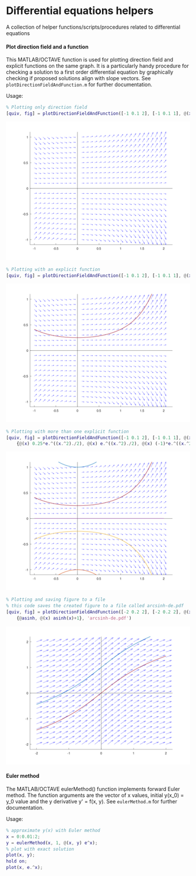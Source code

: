 # Differential equations helpers

A collection of helper functions/scripts/procedures related to differential equations

#### Plot direction field and a function

This MATLAB/OCTAVE function is used for plotting direction field and explicit functions on the same graph. It is a particularly handy procedure for checking a solution to a first order differential equation by graphically checking if proposed solutions align with slope vectors. See `plotDirectionFieldAndFunction.m` for further documentation.

Usage:

```matlab
% Plotting only direction field
[quiv, fig] = plotDirectionFieldAndFunction([-1 0.1 2], [-1 0.1 1], @(x, y) x.*y)
```
![Direction field usage 1](docs/sf1.svg)

```matlab
% Plotting with an explicit function
[quiv, fig] = plotDirectionFieldAndFunction([-1 0.1 2], [-1 0.1 1], @(x, y) x.*y, @(x) 0.25*e.^((x.^2)./2))
```
![Direction field usage 2](docs/sf2.svg)

```matlab
% Plotting with more than one explicit function
[quiv, fig] = plotDirectionFieldAndFunction([-1 0.1 2], [-1 0.1 1], @(x, y) x.*y, 
    {@(x) 0.25*e.^((x.^2)./2), @(x) e.^((x.^2)./2), @(x) (-1)*e.^((x.^2)./2), @(x) (-0.25)*e.^((x.^2)./2), @(x) 0*e.^((x.^2)./2)})
```
![Direction field usage 3](docs/sf3.svg)

```matlab
% Plotting and saving figure to a file
% this code saves the created figure to a file called arcsinh-de.pdf 
[quiv, fig] = plotDirectionFieldAndFunction([-2 0.2 2], [-2 0.2 2], @(x, y) 1./sqrt(1+x.^2), 
    {@asinh, @(x) asinh(x)+1}, 'arcsinh-de.pdf')
```
![Direction field usage 4](docs/sf4.svg)

#### Euler method

The MATLAB/OCTAVE eulerMethod() function implements forward Euler method. The function arguments are the vector of x values, initial y(x_0) = y_0 value and the y derivative y' = f(x, y). See `eulerMethod.m` for further documentation.

Usage:

```matlab
% approximate y(x) with Euler method
x = 0:0.01:2;
y = eulerMethod(x, 1, @(x, y) e^x);
% plot with exact solution
plot(x, y);
hold on;
plot(x, e.^x);
```

